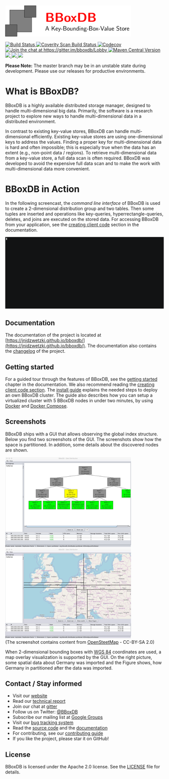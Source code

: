 <img src="docs/logo/logo.png" width="400"> <br>

<a href="https://travis-ci.org/jnidzwetzki/bboxdb">
  <img alt="Build Status" src="https://travis-ci.org/jnidzwetzki/bboxdb.svg?branch=master">
</a> <a href="https://scan.coverity.com/projects/jnidzwetzki-bboxdb">
  <img alt="Coverity Scan Build Status"
       src="https://scan.coverity.com/projects/11479/badge.svg"/>
</a> <a href="https://codecov.io/gh/jnidzwetzki/bboxdb">
  <img src="https://codecov.io/gh/jnidzwetzki/bboxdb/branch/master/graph/badge.svg" alt="Codecov" />
</a> <a href="https://gitter.im/bboxdb/Lobby?utm_source=badge&utm_medium=badge&utm_campaign=pr-badge&utm_content=badge">
  <img alt="Join the chat at https://gitter.im/bboxdb/Lobby" src="https://badges.gitter.im/Join%20Chat.svg">
  </a> <a href="https://repo1.maven.org/maven2/org/bboxdb/"><img alt="Maven Central Version" src="https://maven-badges.herokuapp.com/maven-central/org.bboxdb/bboxdb-server/badge.svg" />
  </a> <a href="https://codeclimate.com/github/jnidzwetzki/bboxdb/maintainability"><img src="https://api.codeclimate.com/v1/badges/0b8b98bde4ec65bfb5b7/maintainability" /></a><a href="http://makeapullrequest.com">
 <img src="https://img.shields.io/badge/PRs-welcome-brightgreen.svg" />
 </a>
 <a href="https://hub.docker.com/r/jnidzwetzki/bboxdb/"><img src="https://img.shields.io/docker/stars/jnidzwetzki/bboxdb.svg">
 </a>

__Please Note:__ The master branch may be in an unstable state during development. Please use our releases for productive environments.

# What is BBoxDB?
BBoxDB is a highly available distributed storage manager, designed to handle multi-dimensional big data.  Primarily, the software is a research project to explore new ways to handle multi-dimensional data in a distributed environment. 

In contrast to existing key-value stores, BBoxDB can handle multi-dimensional efficiently. Existing key-value stores are using one-dimensional keys to address the values. Finding a proper key for multi-dimensional data is hard and often impossible; this is especially true when the data has an extent (e.g., non-point data / regions). To retrieve multi-dimensional data from a key-value store, a full data scan is often required. BBoxDB was developed to avoid the expensive full data scan and to make the work with multi-dimensional data more convenient.

# BBoxDB in Action
In the following screencast, the _command line interface_ of BBoxDB is used to create a 2-dimensional distribution group and two tables. Then some tuples are inserted and operations like key-queries, hyperrectangle-queries, deletes, and joins are executed on the stored data. For accessing BBoxDB from your application, see the [creating client code](https://jnidzwetzki.github.io/bboxdb/doc/client.html) section in the documentation.

<p><img src="docs/images/screencast.gif" width="800"></p>

## Documentation 
The documentation of the project is located at [https://jnidzwetzki.github.io/bboxdb/](https://jnidzwetzki.github.io/bboxdb/). The documentation also contains the [changelog](http://jnidzwetzki.github.io/bboxdb/dev/changelog.html) of the project.

## Getting started
For a guided tour through the features of BBoxDB, see the [getting started](https://jnidzwetzki.github.io/bboxdb/doc/gettingstarted.html) chapter in the documentation. We also recommend reading the [creating client code section](https://jnidzwetzki.github.io/bboxdb/doc/client.html). The [install guide](https://jnidzwetzki.github.io/bboxdb/doc/installation.html) explains the needed steps to deploy an own BBoxDB cluster. The guide also describes how you can setup a virtualized cluster with 5 BBoxDB nodes in under two minutes, by using [Docker](https://hub.docker.com/r/jnidzwetzki/bboxdb/) and [Docker Compose](https://docs.docker.com/compose/).

## Screenshots
BBoxDB ships with a GUI that allows observing the global index structure. Below you find two screenshots of the GUI. The screenshots show how the space is partitioned. In addition, some details about the discovered nodes are shown. 

<p><img src="docs/images/bboxdb_gui1.jpg" width="400"> <img src="docs/images/bboxdb_gui2.jpg" width="400"><br>
(The screenshot contains content from <a href="https://www.openstreetmap.org/">OpenSteetMap</a> - CC-BY-SA 2.0)
</p>

When 2-dimensional bounding boxes with [WGS 84](https://de.wikipedia.org/wiki/World_Geodetic_System_1984) coordinates are used, a map overlay visualization is supported by the GUI. On the right picture, some spatial data about Germany was imported and the Figure shows, how Germany in partitioned after the data was imported.


## Contact / Stay informed
* Visit our [website](https://bboxdb.org)
* Read our [technical report](https://ub-deposit.fernuni-hagen.de/receive/mir_mods_00001277)
* Join our chat at [gitter](https://gitter.im/bboxdb/Lobby)
* Follow us on Twitter: [@BBoxDB](https://twitter.com/BBoxDB)
* Subscribe our mailing list at [Google Groups](https://groups.google.com/forum/#!forum/bboxdb)
* Visit our [bug tracking system](https://github.com/jnidzwetzki/bboxdb/issues)
* Read the [source code](https://github.com/jnidzwetzki/bboxdb) and the [documentation](https://jnidzwetzki.github.io/bboxdb/)
* For contributing, see our [contributing guide](https://github.com/jnidzwetzki/bboxdb/blob/master/CONTRIBUTING.md)
* If you like the project, please star it on GitHub!

## License
BBoxDB is licensed under the Apache 2.0 license. See the [LICENSE](./LICENSE) file for details.
